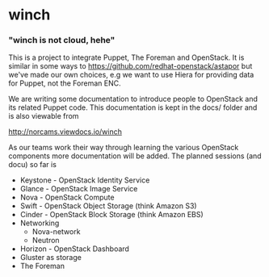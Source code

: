 winch
=====

### "winch is not cloud, hehe"

This is a project to integrate Puppet, The Foreman and OpenStack. It is similar in some ways to https://github.com/redhat-openstack/astapor but we've made our own choices, e.g we want to use Hiera for providing data for Puppet, not the Foreman ENC.

We are writing some documentation to introduce people to OpenStack and its related Puppet code. This documentation is kept in the docs/ folder and is also viewable from

http://norcams.viewdocs.io/winch

As our teams work their way through learning the various OpenStack components more documentation will be added. The planned sessions (and docu) so far is

* Keystone - OpenStack Identity Service
* Glance - OpenStack Image Service
* Nova - OpenStack Compute
* Swift - OpenStack Object Storage (think Amazon S3)
* Cinder - OpenStack Block Storage (think Amazon EBS)
* Networking
  - Nova-network
  - Neutron
* Horizon - OpenStack Dashboard
* Gluster as storage
* The Foreman

